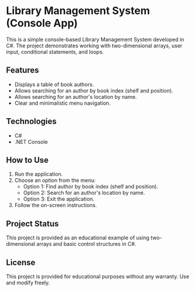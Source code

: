 # Library Management System (Console App)

This is a simple console-based Library Management System developed in C#. The project demonstrates working with two-dimensional arrays, user input, conditional statements, and loops.

## Features

- Displays a table of book authors.
- Allows searching for an author by book index (shelf and position).
- Allows searching for an author's location by name.
- Clear and minimalistic menu navigation.

## Technologies

- C#
- .NET Console

## How to Use

1. Run the application.
2. Choose an option from the menu:
   - Option 1: Find author by book index (shelf and position).
   - Option 2: Search for an author's location by name.
   - Option 3: Exit the application.
3. Follow the on-screen instructions.

## Project Status

This project is provided as an educational example of using two-dimensional arrays and basic control structures in C#.

## License

This project is provided for educational purposes without any warranty. Use and modify freely.